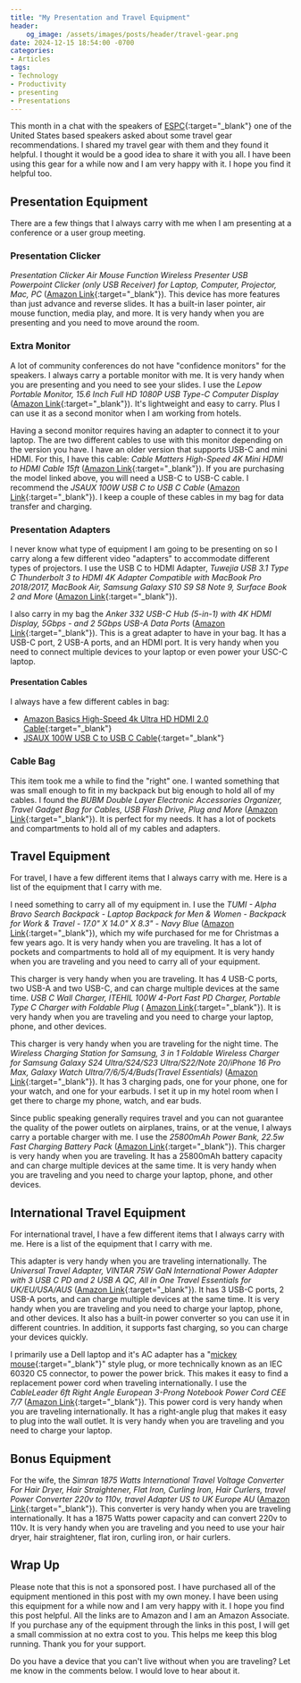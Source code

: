 ```yaml
---
title: "My Presentation and Travel Equipment"
header:
    og_image: /assets/images/posts/header/travel-gear.png
date: 2024-12-15 18:54:00 -0700
categories:
- Articles
tags:
- Technology
- Productivity
- presenting
- Presentations
---
```

This month in a chat with the speakers of [ESPC](https://www.sharepointeurope.com/){:target="_blank"} one of the United States based speakers asked about some travel gear recommendations. I shared my travel gear with them and they found it helpful. I thought it would be a good idea to share it with you all. I have been using this gear for a while now and I am very happy with it. I hope you find it helpful too.

## Presentation Equipment

There are a few things that I always carry with me when I am presenting at a conference or a user group meeting. 

### Presentation Clicker

*Presentation Clicker Air Mouse Function Wireless Presenter USB Powerpoint Clicker (only USB Receiver) for Laptop, Computer, Projector, Mac, PC* ([Amazon Link](https://amzn.to/3DerKxb){:target="_blank"}). This device has more features than just advance and reverse slides. It has a built-in laser pointer, air mouse function, media play, and more. It is very handy when you are presenting and you need to move around the room.

### Extra Monitor

A lot of community conferences do not have "confidence monitors" for the speakers. I always carry a portable monitor with me. It is very handy when you are presenting and you need to see your slides. I use the *Lepow Portable Monitor, 15.6 Inch Full HD 1080P USB Type-C Computer Display* ([Amazon Link](https://amzn.to/41AnRwP){:target="_blank"}). It's lightweight and easy to carry. Plus I can use it as a second monitor when I am working from hotels.

Having a second monitor requires having an adapter to connect it to your laptop. The are two different cables to use with this monitor depending on the version you have.  I have an older version that supports USB-C and mini HDMI. For this, I have this cable: *Cable Matters High-Speed 4K Mini HDMI to HDMI Cable 15ft* ([Amazon Link](https://amzn.to/3ZvrnFO){:target="_blank"}). If you are purchasing the model linked above, you will need a USB-C to USB-C cable. I recommend the *JSAUX 100W USB C to USB C Cable* ([Amazon Link](https://amzn.to/3DkujxN){:target="_blank"}). I keep a couple of these cables in my bag for data transfer and charging.

### Presentation Adapters

I never know what type of equipment I am going to be presenting on so I carry along a few different video "adapters" to accommodate different types of projectors. I use the USB C to HDMI Adapter, *Tuwejia USB 3.1 Type C Thunderbolt 3 to HDMI 4K Adapter Compatible with MacBook Pro 2018/2017, MacBook Air, Samsung Galaxy S10 S9 S8 Note 9, Surface Book 2 and More* ([Amazon Link](https://amzn.to/4glrEmg){:target="_blank"}).

I also carry in my bag the *Anker 332 USB-C Hub (5-in-1) with 4K HDMI Display, 5Gbps - and 2 5Gbps USB-A Data Ports* ([Amazon Link](https://amzn.to/41TUaaf){:target="_blank"}). This is a great adapter to have in your bag. It has a USB-C port, 2 USB-A ports, and an HDMI port. It is very handy when you need to connect multiple devices to your laptop or even power your USC-C laptop.

#### Presentation Cables

I always have a few different cables in bag:

* [Amazon Basics High-Speed 4k Ultra HD HDMI 2.0 Cable](https://amzn.to/49Cf9zS){:target="_blank"}
* [JSAUX 100W USB C to USB C Cable](https://amzn.to/3DkujxN){:target="_blank"}

### Cable Bag

This item took me a while to find the "right" one. I wanted something that was small enough to fit in my backpack but big enough to hold all of my cables. I found the *BUBM Double Layer Electronic Accessories Organizer, Travel Gadget Bag for Cables, USB Flash Drive, Plug and More* ([Amazon Link](https://amzn.to/4iFPkmD){:target="_blank"}). It is perfect for my needs. It has a lot of pockets and compartments to hold all of my cables and adapters.

## Travel Equipment

For travel, I have a few different items that I always carry with me. Here is a list of the equipment that I carry with me.

I need something to carry all of my equipment in. I use the *TUMI - Alpha Bravo Search Backpack - Laptop Backpack for Men & Women - Backpack for Work & Travel - 17.0" X 14.0" X 8.3" - Navy Blue* ([Amazon Link](https://amzn.to/3P0ia3H){:target="_blank"}), which my wife purchased for me for Christmas a few years ago. It is very handy when you are traveling. It has a lot of pockets and compartments to hold all of my equipment. It is very handy when you are traveling and you need to carry all of your equipment.

This charger is very handy when you are traveling. It has 4 USB-C ports, two USB-A and two USB-C, and can charge multiple devices at the same time. *USB C Wall Charger, ITEHIL 100W 4-Port Fast PD Charger, Portable Type C Charger with Foldable Plug* ( [Amazon Link](https://amzn.to/49AtQDP){:target="_blank"}). It is very handy when you are traveling and you need to charge your laptop, phone, and other devices.

This charger is very handy when you are traveling for the night time. The *Wireless Charging Station for Samsung, 3 in 1 Foldable Wireless Charger for Samsung Galaxy S24 Ultra/S24/S23 Ultra/S22/Note 20/iPhone 16 Pro Max, Galaxy Watch Ultra/7/6/5/4/Buds(Travel Essentials)* ([Amazon Link](https://amzn.to/3ZTr49f){:target="_blank"}). It has 3 charging pads, one for your phone, one for your watch, and one for your earbuds. I set it up in my hotel room when I get there to charge my phone, watch, and ear buds.

Since public speaking generally requires travel and you can not guarantee the quality of the power outlets on airplanes, trains, or at the venue, I always carry a portable charger with me. I use the *25800mAh Power Bank, 22.5w Fast Charging Battery Pack* ([Amazon Link](https://amzn.to/49HvRhC){:target="_blank"}). This charger is very handy when you are traveling. It has a 25800mAh battery capacity and can charge multiple devices at the same time. It is very handy when you are traveling and you need to charge your laptop, phone, and other devices.

## International Travel Equipment

For international travel, I have a few different items that I always carry with me. Here is a list of the equipment that I carry with me.

This adapter is very handy when you are traveling internationally. The *Universal Travel Adapter, VINTAR 75W GaN International Power Adapter with 3 USB C PD and 2 USB A QC, All in One Travel Essentials for UK/EU/USA/AUS* ([Amazon Link](https://amzn.to/41zVq1O){:target="_blank"}). It has 3 USB-C ports, 2 USB-A ports, and can charge multiple devices at the same time. It is very handy when you are traveling and you need to charge your laptop, phone, and other devices. It also has a built-in power converter so you can use it in different countries. In addition, it supports fast charging, so you can charge your devices quickly.

I primarily use a Dell laptop and it's AC adapter has a "[mickey mouse](https://en.wikipedia.org/wiki/IEC_60320){:target="_blank"}" style plug, or more technically known as an IEC 60320 C5 connector, to power the power brick. This makes it easy to find a replacement power cord when traveling internationally. I use the *CableLeader 6ft Right Angle European 3-Prong Notebook Power Cord CEE 7/7* ([Amazon Link](https://amzn.to/3OX0XrW){:target="_blank"}). This power cord is very handy when you are traveling internationally. It has a right-angle plug that makes it easy to plug into the wall outlet. It is very handy when you are traveling and you need to charge your laptop.

## Bonus Equipment

For the wife, the *Simran 1875 Watts International Travel Voltage Converter For Hair Dryer, Hair Straightener, Flat Iron, Curling Iron, Hair Curlers, travel Power Converter 220v to 110v, travel Adapter US to UK Europe AU* ([Amazon Link](https://amzn.to/4iAicg9){:target="_blank"}). This converter is very handy when you are traveling internationally. It has a 1875 Watts power capacity and can convert 220v to 110v. It is very handy when you are traveling and you need to use your hair dryer, hair straightener, flat iron, curling iron, or hair curlers.

## Wrap Up

Please note that this is not a sponsored post. I have purchased all of the equipment mentioned in this post with my own money. I have been using this equipment for a while now and I am very happy with it. I hope you find this post helpful. All the links are to Amazon and I am an Amazon Associate. If you purchase any of the equipment through the links in this post, I will get a small commission at no extra cost to you. This helps me keep this blog running. Thank you for your support.

Do you have a device that you can't live without when you are traveling? Let me know in the comments below. I would love to hear about it. 
